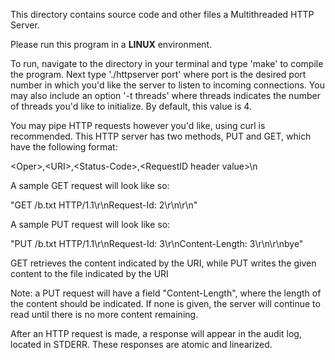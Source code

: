 This directory contains source code and other files a Multithreaded HTTP Server.

Please run this program in a **LINUX** environment. 

To run, navigate to the directory in your terminal and type 'make' to compile the program. Next type './httpserver port' where port is the desired port number in which you'd like the server to listen to incoming connections. You may also include an option '-t threads' where threads indicates the number of threads you'd like to initialize. By default, this value is 4. 

You may pipe HTTP requests however you'd like, using curl is recommended. This HTTP server has two methods, PUT and GET, which have the following format:

\<Oper\>,\<URI\>,\<Status-Code\>,\<RequestID header value\>\n

A sample GET request will look like so:

"GET /b.txt HTTP/1.1\r\nRequest-Id: 2\r\n\r\n"

A sample PUT request will look like so:

"PUT /b.txt HTTP/1.1\r\nRequest-Id: 3\r\nContent-Length: 3\r\n\r\nbye"

GET retrieves the content indicated by the URI, while PUT writes the given content to the file indicated by the URI

Note: a PUT request will have a field "Content-Length", where the length of the content should be indicated. If none is given, the server will continue to read until there is no more content remaining. 

After an HTTP request is made, a response will appear in the audit log, located in STDERR. These responses are atomic and linearized. 
